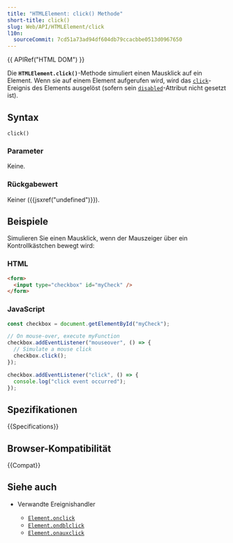 ```yaml
---
title: "HTMLElement: click() Methode"
short-title: click()
slug: Web/API/HTMLElement/click
l10n:
  sourceCommit: 7cd51a73ad94df604db79ccacbbe0513d0967650
---
```


{{ APIRef("HTML DOM") }}

Die **`HTMLElement.click()`**-Methode simuliert einen Mausklick auf ein Element. Wenn sie auf einem Element aufgerufen wird, wird das [`click`](/de/docs/Web/API/Element/click_event)-Ereignis des Elements ausgelöst (sofern sein [`disabled`](/de/docs/Web/HTML/Reference/Attributes/disabled)-Attribut nicht gesetzt ist).

## Syntax

```js-nolint
click()
```

### Parameter

Keine.

### Rückgabewert

Keiner ({{jsxref("undefined")}}).

## Beispiele

Simulieren Sie einen Mausklick, wenn der Mauszeiger über ein Kontrollkästchen bewegt wird:

### HTML

```html
<form>
  <input type="checkbox" id="myCheck" />
</form>
```

### JavaScript

```js
const checkbox = document.getElementById("myCheck");

// On mouse-over, execute myFunction
checkbox.addEventListener("mouseover", () => {
  // Simulate a mouse click
  checkbox.click();
});

checkbox.addEventListener("click", () => {
  console.log("click event occurred");
});
```

## Spezifikationen

{{Specifications}}

## Browser-Kompatibilität

{{Compat}}

## Siehe auch

- Verwandte Ereignishandler

  - [`Element.onclick`](/de/docs/Web/API/Element/click_event)
  - [`Element.ondblclick`](/de/docs/Web/API/Element/dblclick_event)
  - [`Element.onauxclick`](/de/docs/Web/API/Element/auxclick_event)
